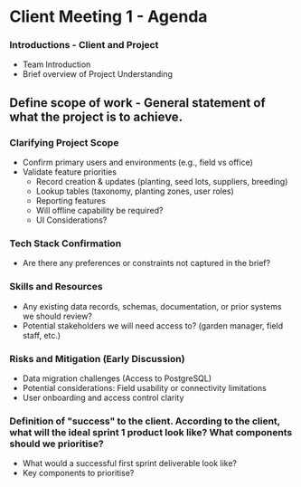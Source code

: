 # Client Meeting 1 - Agenda
### Introductions - Client and Project
- Team Introduction
- Brief overview of Project Understanding

## Define scope of work - General statement of what the project is to achieve.
### Clarifying Project Scope
- Confirm primary users and environments (e.g., field vs office)
- Validate feature priorities
    - Record creation & updates (planting, seed lots, suppliers, breeding)
    - Lookup tables (taxonomy, planting zones, user roles)
    - Reporting features
    - Will offline capability be required?
    - UI Considerations?

### Tech Stack Confirmation
- Are there any preferences or constraints not captured in the brief?

### Skills and Resources
- Any existing data records, schemas, documentation, or prior systems we should review?
- Potential stakeholders we will need access to? (garden manager, field staff, etc.)

### Risks and Mitigation (Early Discussion)
- Data migration challenges (Access to PostgreSQL)
- Potential considerations: Field usability or connectivity limitations 
- User onboarding and access control clarity

### Definition of "success" to the client. According to the client, what will the ideal sprint 1 product look like? What components should we prioritise?
- What would a successful first sprint deliverable look like?
- Key components to prioritise?